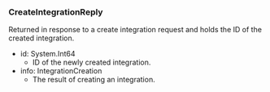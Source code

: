 ### CreateIntegrationReply
Returned in response to a create integration request and holds the ID of the
created integration.

- id: System.Int64
  - ID of the newly created integration.
- info: IntegrationCreation
  - The result of creating an integration.
